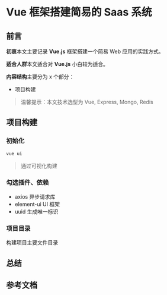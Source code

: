 # Vue 框架搭建简易的 Saas 系统

## 前言

**初衷**本文主要记录 **Vue.js** 框架搭建一个简易 Web 应用的实践方式。

**适合人群**本文适合对 **Vue.js** 小白较为适合。

**内容结构**主要分为 x 个部分：

- 项目构建

> 温馨提示：本文技术选型为 Vue, Express, Mongo, Redis

## 项目构建

### 初始化

```bash
vue ui
```

> 通过可视化构建

### 勾选插件、依赖

- axios 异步请求库
- element-ui UI 框架
- uuid 生成唯一标识

### 项目目录

构建项目主要文件目录

## 总结

## 参考文档
